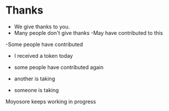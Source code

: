 # Thanks

- We give thanks to you.
- Many people don't give thanks
  -May have contributed to this

-Some people have contributed

- I received a token today
- some people have contributed again

- another is taking
- someone is taking

Moyosore keeps working in progress